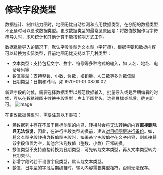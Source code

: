 # 修改字段类型
数据统计、制作热力图时，地图无忧自动检测和应用数据类型。在分配的数据类型不正确时可以更改数据类型。更改数据类型的最常见原因是：将数值数据作为字符串导入时，求和统计和其他计算不能按预期方式工作。


数据批量导入的情况下，默认字段类型为文本型（字符串），根据需要和数据内容可以转换为实际类型，目前地图无忧支持以下几种类型：
-    文本类型：支持包括文字、数字、符号等多种格式的输入，如 人名、地址、电话号码等
-    数值类型：支持整数、小数、负数，如销量、人口数等多为数值型
-    日期类型：日期和时间，如 1970-01-01 08:00:02

新建字段的时候，需要选择数据类型以规范数据输入。批量导入或是后期编辑的时候，可以在数据视图中转换字段类型：点击下图箭头，选择目标类型后，确定即可。
![image](https://pic.dituwuyou.com/map/picture/field-type.png)

在更改数据类型时，需要注意以下事项：
- 若数据列中存在不属于目标类型的内容，转换时会将无法转换的内容**直接删除且无法恢复**，因此，在进行字段类型转换前，建议[对目标图层进行备份](/copy-layer.html)。如，将文本型字段转换为数值型字段时，如果某个字段值存在文字内容，则直接将该字段值置为空，其他合法的数值（整数、小数）正常转换。
- 数值类型不支持直接转换为日期类型，可先转为文本类型，再从文本类型转为日期类型。
- 新增字段时若不设置字段类型，默认为文本类型。
- 数值、日期型的字段后期编辑时，输入内容需要类型相符，否则无法保存。

